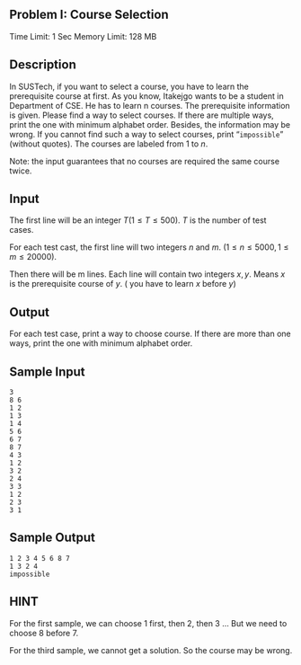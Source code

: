 ## Problem I: Course Selection

Time Limit: 1 Sec Memory Limit: 128 MB

## Description

In SUSTech, if you want to select a course, you have to learn the prerequisite course at first. As you know, Itakejgo wants to be a student in Department of CSE. He has to learn n courses. The prerequisite information is given. Please find a way to select courses. If there are multiple ways, print the one with minimum alphabet order. Besides, the information may be wrong. If you cannot find such a way to select courses, print “`impossible`” (without quotes). The courses are labeled from $1$ to $n$.

Note: the input guarantees that no courses are required the same course twice.

## Input

The first line will be an integer $T(1≤T≤500)$. $T$ is the number of test cases.

For each test cast, the first line will two integers $n$ and $m$. $(1≤n≤5000,1≤m≤20000)$.

Then there will be m lines. Each line will contain two integers $x,y$. Means $x$ is the prerequisite course of $y$. ( you have to learn $x$ before $y$)

## Output

For each test case, print a way to choose course. If there are more than one ways, print the one with minimum alphabet order.

## Sample Input

```
3
8 6
1 2
1 3
1 4
5 6
6 7
8 7
4 3
1 2
3 2
2 4
3 3
1 2
2 3
3 1
```

## Sample Output

```
1 2 3 4 5 6 8 7
1 3 2 4
impossible
```

## HINT

For the first sample, we can choose $1$ first, then $2$, then $3$ … But we need to choose $8$ before $7$.

For the third sample, we cannot get a solution. So the course may be wrong.